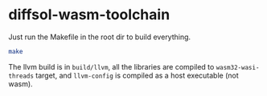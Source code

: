 # diffsol-wasm-toolchain

Just run the Makefile in the root dir to build everything.

```sh
make
```

The llvm build is in `build/llvm`, all the libraries are compiled to `wasm32-wasi-threads` target, and `llvm-config` is compiled as a host executable (not wasm).

